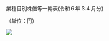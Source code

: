 業種目別株価等一覧表(令和６年 $3.4$ 月分)

（単位：円）

![](https://www.nta.go.jp/tmp/65d2eb2f-7d9b-4f12-b444-4f0773636808/images/07fafa3a382905074c78a4649978b84439329357e7d3807c202570f617273dc0.jpg)